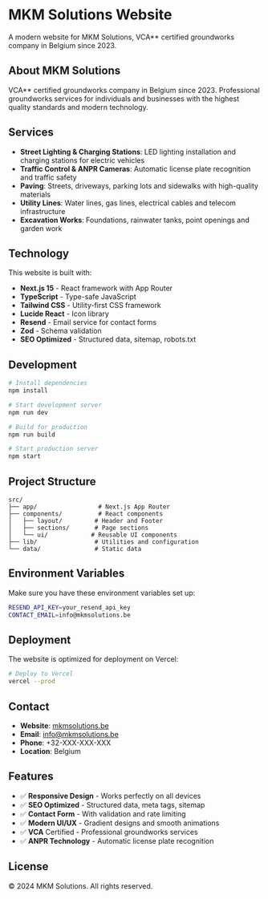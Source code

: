 # MKM Solutions Website

A modern website for MKM Solutions, VCA** certified groundworks company in Belgium since 2023.

## About MKM Solutions

VCA** certified groundworks company in Belgium since 2023. Professional groundworks services for individuals and businesses with the highest quality standards and modern technology.

## Services

- **Street Lighting & Charging Stations**: LED lighting installation and charging stations for electric vehicles
- **Traffic Control & ANPR Cameras**: Automatic license plate recognition and traffic safety
- **Paving**: Streets, driveways, parking lots and sidewalks with high-quality materials
- **Utility Lines**: Water lines, gas lines, electrical cables and telecom infrastructure
- **Excavation Works**: Foundations, rainwater tanks, point openings and garden work

## Technology

This website is built with:

- **Next.js 15** - React framework with App Router
- **TypeScript** - Type-safe JavaScript
- **Tailwind CSS** - Utility-first CSS framework
- **Lucide React** - Icon library
- **Resend** - Email service for contact forms
- **Zod** - Schema validation
- **SEO Optimized** - Structured data, sitemap, robots.txt

## Development

```bash
# Install dependencies
npm install

# Start development server
npm run dev

# Build for production
npm run build

# Start production server
npm start
```

## Project Structure

```
src/
├── app/                 # Next.js App Router
├── components/          # React components
│   ├── layout/         # Header and Footer
│   ├── sections/       # Page sections
│   └── ui/            # Reusable UI components
├── lib/                # Utilities and configuration
└── data/               # Static data
```

## Environment Variables

Make sure you have these environment variables set up:

```bash
RESEND_API_KEY=your_resend_api_key
CONTACT_EMAIL=info@mkmsolutions.be
```

## Deployment

The website is optimized for deployment on Vercel:

```bash
# Deploy to Vercel
vercel --prod
```

## Contact

- **Website**: [mkmsolutions.be](https://mkmsolutions.be)
- **Email**: info@mkmsolutions.be
- **Phone**: +32-XXX-XXX-XXX
- **Location**: Belgium

## Features

- ✅ **Responsive Design** - Works perfectly on all devices
- ✅ **SEO Optimized** - Structured data, meta tags, sitemap
- ✅ **Contact Form** - With validation and rate limiting
- ✅ **Modern UI/UX** - Gradient designs and smooth animations
- ✅ **VCA** Certified - Professional groundworks services
- ✅ **ANPR Technology** - Automatic license plate recognition

## License

© 2024 MKM Solutions. All rights reserved.